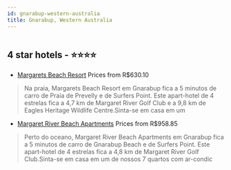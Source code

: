 ```yaml
---
id: gnarabup-western-australia
title: Gnarabup, Western Australia
---
```


<center><img src="https://i.travelapi.com/hotels/1000000/970000/968300/968216/bcb8016f_z.jpg" alt="" /></center>


##  4 star hotels - ⭐️⭐️⭐️⭐️

-    [Margarets Beach Resort](https://www.hurb.com/br/aud/https://www.hurb.com/br/hotels/gnarabup/margarets-beach-resort-HT-020H?cmp=18055) Prices from R$630.10
   > Na praia, Margarets Beach Resort em Gnarabup fica a 5 minutos de carro de Praia de Prevelly e de Surfers Point.  Este apart-hotel de 4 estrelas fica a 4,7 km de Margaret River Golf Club e a 9,8 km de Eagles Heritage Wildlife Centre.Sinta-se em casa em um 
-    [Margaret River Beach Apartments](https://www.hurb.com/br/aud/https://www.hurb.com/br/hotels/gnarabup/margaret-river-beach-apartments-HT-KHVI?cmp=18055) Prices from R$958.85
   > Perto do oceano, Margaret River Beach Apartments em Gnarabup fica a 5 minutos de carro de Gnarabup Beach e de Surfers Point.  Este apart-hotel de 4 estrelas fica a 4,8 km de Margaret River Golf Club.Sinta-se em casa em um de nossos 7 quartos com ar-condic
